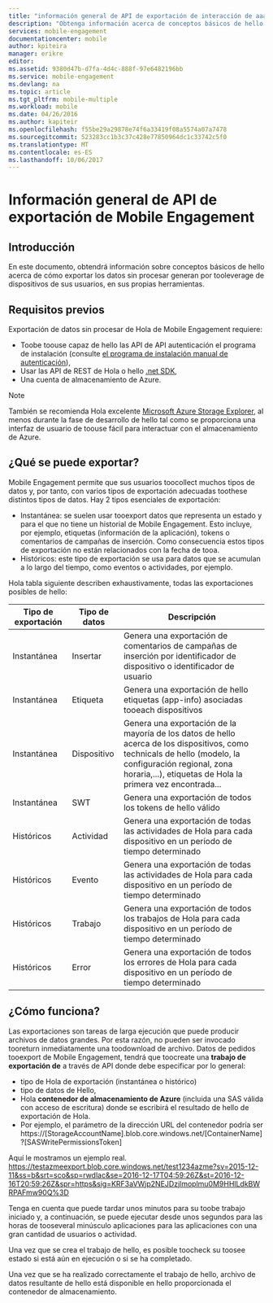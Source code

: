 ```yaml
---
title: "información general de API de exportación de interacción de aaaMobile"
description: "Obtenga información acerca de conceptos básicos de hello acerca de cómo exportar los datos sin procesar generan por tooleverage de dispositivos de sus usuarios, en sus propias herramientas"
services: mobile-engagement
documentationcenter: mobile
author: kpiteira
manager: erikre
editor: 
ms.assetid: 9380d47b-d7fa-4d4c-888f-97e6482196bb
ms.service: mobile-engagement
ms.devlang: na
ms.topic: article
ms.tgt_pltfrm: mobile-multiple
ms.workload: mobile
ms.date: 04/26/2016
ms.author: kapiteir
ms.openlocfilehash: f55be29a29878e74f6a33419f08a5574a07a7478
ms.sourcegitcommit: 523283cc1b3c37c428e77850964dc1c33742c5f0
ms.translationtype: MT
ms.contentlocale: es-ES
ms.lasthandoff: 10/06/2017
---
```

# <a name="mobile-engagement-export-api-overview"></a>Información general de API de exportación de Mobile Engagement
## <a name="introduction"></a>Introducción
En este documento, obtendrá información sobre conceptos básicos de hello acerca de cómo exportar los datos sin procesar generan por tooleverage de dispositivos de sus usuarios, en sus propias herramientas.

## <a name="pre-requisites"></a>Requisitos previos
Exportación de datos sin procesar de Hola de Mobile Engagement requiere:

* Toobe toouse capaz de hello las API de API autenticación el programa de instalación (consulte [el programa de instalación manual de autenticación](mobile-engagement-api-authentication-manual.md)),
* Usar las API de REST de Hola o hello [.net SDK](mobile-engagement-dotnet-sdk-service-api.md),
* Una cuenta de almacenamiento de Azure.

> [!NOTE]
> También se recomienda Hola excelente [Microsoft Azure Storage Explorer](http://storageexplorer.com/), al menos durante la fase de desarrollo de hello tal como se proporciona una interfaz de usuario de toouse fácil para interactuar con el almacenamiento de Azure.
> 
> 

## <a name="what-can-be-exported"></a>¿Qué se puede exportar?
Mobile Engagement permite que sus usuarios toocollect muchos tipos de datos y, por tanto, con varios tipos de exportación adecuadas toothese distintos tipos de datos.
Hay 2 tipos esenciales de exportación:

* Instantánea: se suelen usar tooexport datos que representa un estado y para el que no tiene un historial de Mobile Engagement. Esto incluye, por ejemplo, etiquetas (información de la aplicación), tokens o comentarios de campañas de inserción. Como consecuencia estos tipos de exportación no están relacionados con la fecha de tooa.
* Históricos: este tipo de exportación se usa para datos que se acumulan a lo largo del tiempo, como eventos o actividades, por ejemplo.

Hola tabla siguiente describen exhaustivamente, todas las exportaciones posibles de hello:

| Tipo de exportación | Tipo de datos | Descripción |
| --- | --- | --- |
| Instantánea |Insertar |Genera una exportación de comentarios de campañas de inserción por identificador de dispositivo o identificador de usuario |
| Instantánea |Etiqueta |Genera una exportación de hello etiquetas (app-info) asociadas tooeach dispositivos |
| Instantánea |Dispositivo |Genera una exportación de la mayoría de los datos de hello acerca de los dispositivos, como technicals de hello (modelo, la configuración regional, zona horaria,...), etiquetas de Hola la primera vez encontrada... |
| Instantánea |SWT |Genera una exportación de todos los tokens de hello válido |
| Históricos |Actividad |Genera una exportación de todas las actividades de Hola para cada dispositivo en un período de tiempo determinado |
| Históricos |Evento |Genera una exportación de todas las actividades de Hola para cada dispositivo en un período de tiempo determinado |
| Históricos |Trabajo |Genera una exportación de todos los trabajos de Hola para cada dispositivo en un período de tiempo determinado |
| Históricos |Error |Genera una exportación de todos los errores de Hola para cada dispositivo en un período de tiempo determinado |

## <a name="how-does-it-work"></a>¿Cómo funciona?
Las exportaciones son tareas de larga ejecución que puede producir archivos de datos grandes. Por esta razón, no pueden ser invocado tooreturn inmediatamente una toodownload de archivo.
Datos de pedidos tooexport de Mobile Engagement, tendrá que toocreate una **trabajo de exportación de** a través de API donde debe especificar por lo general:

* tipo de Hola de exportación (instantánea o histórico)
* tipo de datos de Hello,
* Hola **contenedor de almacenamiento de Azure** (incluida una SAS válida con acceso de escritura) donde se escribirá el resultado de hello de exportación de Hola.
* Por ejemplo, el parámetro de la dirección URL del contenedor podría ser https://[StorageAccountName].blob.core.windows.net/[ContainerName]?[SASWritePermissionsToken]  

Aquí le mostramos un ejemplo real. https://testazmeexport.blob.core.windows.net/test1234azme?sv=2015-12-11&ss=b&srt=sco&sp=rwdlac&se=2016-12-17T04:59:26Z&st=2016-12-16T20:59:26Z&spr=https&sig=KRF3aVWjp2NEJDzjlmoplmu0M9HHlLdkBWRPAFmw90Q%3D

Tenga en cuenta que puede tardar unos minutos para su toobe trabajo iniciado y, a continuación, se puede ejecutar desde unos segundos para las horas de tooseveral minúsculo aplicaciones para las aplicaciones con una gran cantidad de usuarios o actividad.

Una vez que se crea el trabajo de hello, es posible toocheck su toosee estado si está aún en ejecución o si se ha completado.

Una vez que se ha realizado correctamente el trabajo de hello, archivo de datos resultante de hello está disponible en hello proporcionada el contenedor de almacenamiento.

